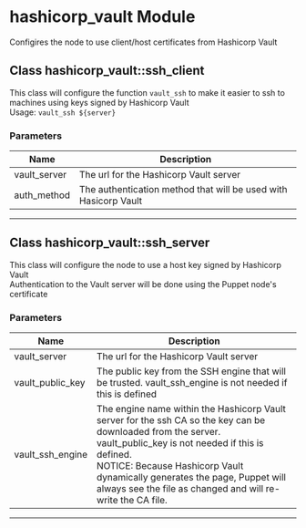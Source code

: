 # hashicorp_vault Module


Configires the node to use client/host certificates from Hashicorp Vault
## Class hashicorp_vault::ssh_client
 This class will configure the function `vault_ssh` to make it easier to ssh to machines using keys signed by Hashicorp Vault  
 Usage: `vault_ssh ${server}`  
### Parameters
|Name|Description|
|---|---|
|vault_server|      The url for the Hashicorp Vault server|
|auth_method|       The authentication method that will be used with Hasicorp Vault|

---

## Class hashicorp_vault::ssh_server
 This class will configure the node to use a host key signed by Hashicorp Vault  
 Authentication to the Vault server will be done using the Puppet node's certificate  
### Parameters
|Name|Description|
|---|---|
|vault_server|      The url for the Hashicorp Vault server|
|vault_public_key|  The public key from the SSH engine that will be trusted. vault_ssh_engine is not needed if this is defined|
|vault_ssh_engine|  The engine name within the Hashicorp Vault server for the ssh CA so the key can be downloaded from the server. vault_public_key is not needed if this is defined.<br />NOTICE: Because Hashicorp Vault dynamically generates the page, Puppet will always see the file as changed and will re-write the CA file.|

---

